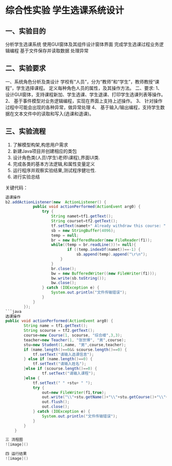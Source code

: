 综合性实验  学生选课系统设计
===
一、实验目的
---
分析学生选课系统
使用GUI窗体及其组件设计窗体界面
完成学生选课过程业务逻辑编程
基于文件保存并读取数据
处理异常

二、实验要求
----
一、系统角色分析及类设计
学校有“人员”，分为“教师”和“学生”，教师教授“课程”，学生选择课程。
定义每种角色人员的属性，及其操作方法。
二、要求:
1、	设计GUI窗体，支持课程新加、学生选课、学生退课、打印学生选课列表等操作。
2、	基于事件模型对业务逻辑编程，实现在界面上支持上述操作。
3、	针对操作过程中可能会出现的各种异常，做异常处理
4、	基于输入/输出编程，支持学生数据在文本文件中的读取和写入(选课和退课)。


三、实验流程
----
1.	了解模型构架,构思用户需求
2.	新建Java项目并创建相应的类包
3.	设计角色类(人员\学生\老师\课程),界面UI类.
4.	完成各类的基本方法逻辑,和属性变量定义
5.	运行程序并观察实验结果,测试程序健壮性.
6.	进行实验总结

关键代码：
```java
退课操作
b2.addActionListener(new  ActionListener() {
			public void actionPerformed(ActionEvent arg0) {
				try {
					String namet=tf1.getText();
				    String courset=tf2.getText();
					tf.setText(namet+" Already withdraw this course: " +courset);				
					sb = new StringBuffer(4096);
					temp = null;
					br = new BufferedReader(new FileReader(f1)); 
					while((temp = br.readLine())!= null){ 
					       if ((temp.indexOf(namet))==-1) {
					    	   sb.append(temp).append("\r\n");
						}       
					} 
					br.close(); 
					bw = new BufferedWriter((new FileWriter(f1))); 
					bw.write(sb.toString()); 
					bw.close();
				} catch (IOException e) {
					System.out.println("文件传输错误");
				}
			}
		});     
```java
选课操作
public void actionPerformed(ActionEvent arg0) {
		String name = tf1.getText();
		String scourse = tf2.getText();
		course=new Course(1, scourse, "综合楼",3,3);
		teacher=new Teacher(1, "张世博", "男",course);
		stu=new Student(1,name, "男",course,teacher);
		if (name.length()==0&& scourse.length()==0) {
			tf.setText("请输入选课信息");	
		} else if (name.length()==0) {
			tf.setText("请输入姓名");
		}else if (scourse.length()==0) {
				tf.setText("请输入课程");
		}else {	   	   
      	    tf.setText(" " +stu+ " ");
      	    try {
      	    	out=new FileWriter(f1,true);
      	    	out.write("\\"+stu.getName()+"\\"+stu.getCourse()+"\\"+stu.getTeather()+"\n");
      	    	out.flush();
      	    	out.close();
			} catch (IOException e) {
				System.out.println("文件传输错误");
			}
		}	
	}

三 流程图
![image]()

四 运行结果
![image]()
